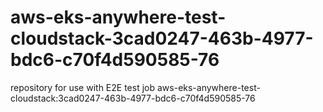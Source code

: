 # aws-eks-anywhere-test-cloudstack-3cad0247-463b-4977-bdc6-c70f4d590585-76
repository for use with E2E test job aws-eks-anywhere-test-cloudstack:3cad0247-463b-4977-bdc6-c70f4d590585-76
